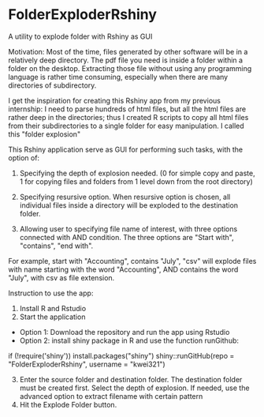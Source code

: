 # FolderExploderRshiny
A utility to explode folder with Rshiny as GUI

Motivation:
Most of the time, files generated by other software will be in a relatively deep directory. The pdf file you need is inside a folder within a folder on the desktop. Extracting those file without using any programming language is rather time consuming, especially when there are many directories of subdirectory.

I get the inspiration for creating this Rshiny app from my previous internship: I need to parse hundreds of html files, but all the html files are rather deep in the directories; thus I created R scripts to copy all html files from their subdirectories to a single folder for easy manipulation. I called this "folder explosion"

This Rshiny application serve as GUI for performing such tasks, with the option of:

1. Specifying the depth of explosion needed. (0 for simple copy and paste, 1 for copying files and folders from 1 level down from the root directory)

2. Specifying resursive option. When resursive option is chosen, all individual files inside a directory will be exploded to the destination folder.

3. Allowing user to specifying file name of interest, with three options connected with AND condition. The three options are "Start with", "contains", "end with".

For example, start with "Accounting", contains "July", "csv" will explode files with name starting with the word "Accounting", AND contains the word "July", with csv as file extension.


Instruction to use the app:
1. Install R and Rstudio
2. Start the application
 - Option 1: Download the repository and run the app using Rstudio
 - Option 2: install shiny package in R and use the function runGithub:

if (!require('shiny')) install.packages("shiny")
shiny::runGitHub(repo = "FolderExploderRshiny", username = "kwei321")

3. Enter the source folder and destination folder. The destination folder must be created first. Select the depth of explosion. If needed, use the advanced option to extract filename with certain pattern
4. Hit the Explode Folder button. 
